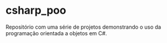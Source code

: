 # csharp_poo

Repositório com uma série de projetos demonstrando o uso da programação orientada a objetos em C#.
 
